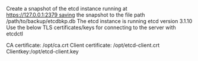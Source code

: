 Create a snapshot of the etcd instance running at https://127.0.0.1:2379 saving the snapshot to the file path /path/to/backup/etcdbkp.db
The etcd instance is running etcd version 3.1.10
Use the below TLS certificates/keys for connecting to the server with etcdctl

CA certificate: /opt/ca.crt
Client certificate: /opt/etcd-client.crt
Clientkey:/opt/etcd-client.key 